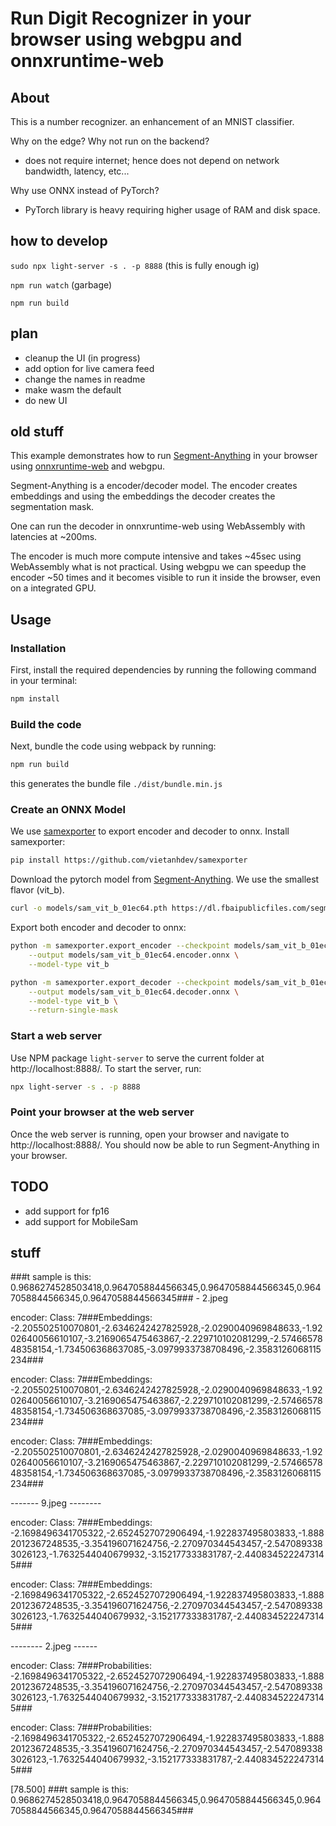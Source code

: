 # Run Digit Recognizer in your browser using webgpu and onnxruntime-web

## About

This is a number recognizer. an enhancement of an MNIST classifier.

Why on the edge? Why not run on the backend?
- does not require internet; hence does not depend on network bandwidth, latency, etc...

Why use ONNX instead of PyTorch?
- PyTorch library is heavy requiring higher usage of RAM and disk space.




## how to develop

`sudo npx light-server -s . -p 8888` (this is fully enough ig)

`npm run watch` (garbage)

`npm run build`


## plan

- cleanup the UI (in progress)
- add option for live camera feed
- change the names in readme
- make wasm the default
- do new UI















## old stuff

This example demonstrates how to run [Segment-Anything](https://github.com/facebookresearch/segment-anything) in your 
browser using [onnxruntime-web](https://github.com/microsoft/onnxruntime) and webgpu.

Segment-Anything is a encoder/decoder model. The encoder creates embeddings and using the embeddings the decoder creates the segmentation mask.

One can run the decoder in onnxruntime-web using WebAssembly with  latencies at ~200ms. 

The encoder is much more compute intensive and takes ~45sec using WebAssembly what is not practical.
Using webgpu we can speedup the encoder ~50 times and it becomes visible to run it inside the browser, even on a integrated GPU.

## Usage

### Installation
First, install the required dependencies by running the following command in your terminal:
```sh
npm install
```

### Build the code
Next, bundle the code using webpack by running:
```sh
npm run build
```
this generates the bundle file `./dist/bundle.min.js`

### Create an ONNX Model

We use [samexporter](https://github.com/vietanhdev/samexporter) to export encoder and decoder to onnx.
Install samexporter:
```sh
pip install https://github.com/vietanhdev/samexporter
```
Download the pytorch model from [Segment-Anything](https://github.com/facebookresearch/segment-anything). We use the smallest flavor (vit_b).
```sh
curl -o models/sam_vit_b_01ec64.pth https://dl.fbaipublicfiles.com/segment_anything/sam_vit_b_01ec64.pth
```
Export both encoder and decoder to onnx:
```sh
python -m samexporter.export_encoder --checkpoint models/sam_vit_b_01ec64.pth \
    --output models/sam_vit_b_01ec64.encoder.onnx \
    --model-type vit_b 

python -m samexporter.export_decoder --checkpoint models/sam_vit_b_01ec64.pth \
    --output models/sam_vit_b_01ec64.decoder.onnx \
    --model-type vit_b \
    --return-single-mask
```
### Start a web server
Use NPM package `light-server` to serve the current folder at http://localhost:8888/.
To start the server, run:
```sh
npx light-server -s . -p 8888
```

### Point your browser at the web server
Once the web server is running, open your browser and navigate to http://localhost:8888/. 
You should now be able to run Segment-Anything in your browser.

## TODO
* add support for fp16
* add support for MobileSam





## stuff

###t sample is this: 0.9686274528503418,0.9647058844566345,0.9647058844566345,0.9647058844566345,0.9647058844566345### - 2.jpeg

encoder: Class: 7###Embeddings: -2.205502510070801,-2.6346242427825928,-2.0290040969848633,-1.9202640056610107,-3.2169065475463867,-2.229710102081299,-2.5746657848358154,-1.734506368637085,-3.0979933738708496,-2.3583126068115234###

encoder: Class: 7###Embeddings: -2.205502510070801,-2.6346242427825928,-2.0290040969848633,-1.9202640056610107,-3.2169065475463867,-2.229710102081299,-2.5746657848358154,-1.734506368637085,-3.0979933738708496,-2.3583126068115234###

encoder: Class: 7###Embeddings: -2.205502510070801,-2.6346242427825928,-2.0290040969848633,-1.9202640056610107,-3.2169065475463867,-2.229710102081299,-2.5746657848358154,-1.734506368637085,-3.0979933738708496,-2.3583126068115234###

------- 9.jpeg --------

encoder: Class: 7###Embeddings: -2.1698496341705322,-2.6524527072906494,-1.922837495803833,-1.8882012367248535,-3.354196071624756,-2.270970344543457,-2.5470893383026123,-1.7632544040679932,-3.152177333831787,-2.4408345222473145###

encoder: Class: 7###Embeddings: -2.1698496341705322,-2.6524527072906494,-1.922837495803833,-1.8882012367248535,-3.354196071624756,-2.270970344543457,-2.5470893383026123,-1.7632544040679932,-3.152177333831787,-2.4408345222473145###

-------- 2.jpeg ------

encoder: Class: 7###Probabilities: -2.1698496341705322,-2.6524527072906494,-1.922837495803833,-1.8882012367248535,-3.354196071624756,-2.270970344543457,-2.5470893383026123,-1.7632544040679932,-3.152177333831787,-2.4408345222473145###

encoder: Class: 7###Probabilities: -2.1698496341705322,-2.6524527072906494,-1.922837495803833,-1.8882012367248535,-3.354196071624756,-2.270970344543457,-2.5470893383026123,-1.7632544040679932,-3.152177333831787,-2.4408345222473145###

[78.500] ###t sample is this: 0.9686274528503418,0.9647058844566345,0.9647058844566345,0.9647058844566345,0.9647058844566345###



